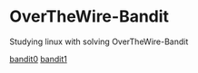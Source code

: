 # OverTheWire-Bandit
Studying linux with solving OverTheWire-Bandit

[bandit0](bandit0.md)
[bandit1](bandit1.md)
